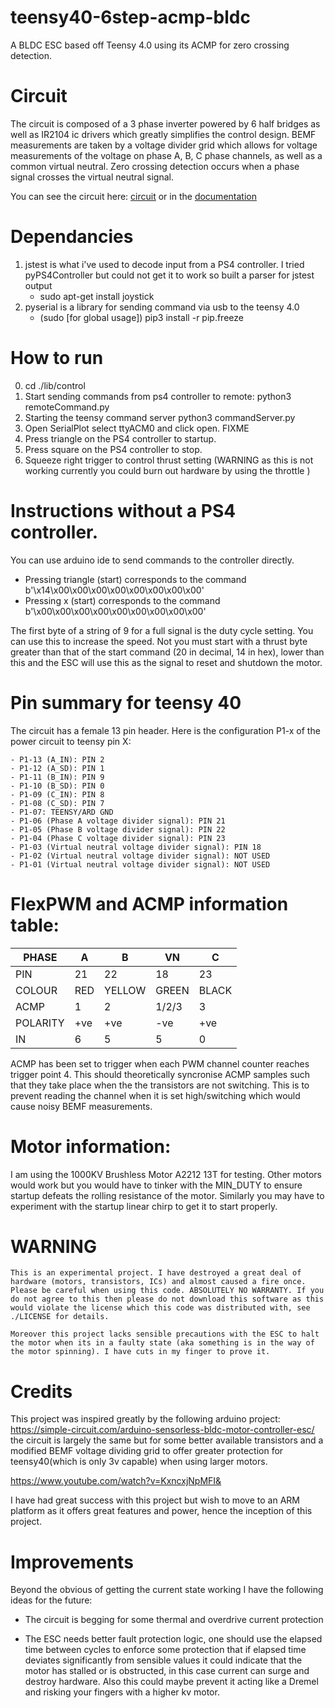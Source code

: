 # teensy40-6step-acmp-bldc
A BLDC ESC based off Teensy 4.0 using its ACMP for zero crossing detection.

# Circuit

The circuit is composed of a 3 phase inverter powered by 6 half bridges as well as IR2104 ic drivers which greatly simplifies the control design. BEMF measurements are taken by a voltage divider grid which allows for voltage measurements of the voltage on phase A, B, C phase channels, as well as a common virtual neutral. Zero crossing detection occurs when a phase signal crosses the virtual neutral signal.

You can see the circuit here: [circuit](./images/circuit.png) or in the [documentation](./notes/README.pdf)

# Dependancies

1. jstest is what i've used to decode input from a PS4 controller. I tried pyPS4Controller but could not get it to work so built a parser for jstest output
	- sudo apt-get install joystick
2. pyserial is a library for sending command via usb to the teensy 4.0
	- (sudo [for global usage]) pip3 install -r pip.freeze 


# How to run

0. cd ./lib/control
1. Start sending commands from ps4 controller to remote: python3 remoteCommand.py
2. Starting the teensy command server python3 commandServer.py
3. Open SerialPlot select ttyACM0 and click open. FIXME
4. Press triangle on the PS4 controller to startup.
5. Press square on the PS4 controller to stop.
6. Squeeze right trigger to control thrust setting (WARNING as this is not working currently you could burn out hardware by using the throttle )

# Instructions without a PS4 controller.

You can use arduino ide to send commands to the controller directly. 

- Pressing triangle (start) corresponds to the command  b'\x14\x00\x00\x00\x00\x00\x00\x00\x00'
- Pressing x (start) corresponds to the command  b'\x00\x00\x00\x00\x00\x00\x00\x00\x00'

The first byte of a string of 9 for a full signal is the duty cycle setting. You can use this to increase the speed. Not you must start
with a thrust byte greater than that of the start command (20 in decimal, 14 in hex), lower than this and the ESC will use this as the signal to reset and shutdown the motor.

# Pin summary for teensy 40

The circuit has a female 13 pin header. Here is the configuration P1-x of the power circuit to teensy pin X:

	- P1-13 (A_IN): PIN 2
	- P1-12 (A_SD): PIN 1
	- P1-11 (B_IN): PIN 9
	- P1-10 (B_SD): PIN 0
	- P1-09 (C_IN): PIN 8
	- P1-08 (C_SD): PIN 7
	- P1-07: TEENSY/ARD GND
	- P1-06 (Phase A voltage divider signal): PIN 21
	- P1-05 (Phase B voltage divider signal): PIN 22
	- P1-04 (Phase C voltage divider signal): PIN 23
	- P1-03 (Virtual neutral voltage divider signal): PIN 18
	- P1-02 (Virtual neutral voltage divider signal): NOT USED
	- P1-01 (Virtual neutral voltage divider signal): NOT USED

# FlexPWM and ACMP information table:

| PHASE       | A   | B      | VN    | C     |
|-------------|-----|--------|-------|-------|
| PIN         | 21  | 22     | 18    | 23    |
| COLOUR      | RED | YELLOW | GREEN | BLACK |
| ACMP        | 1   | 2      | 1/2/3 | 3     |
| POLARITY    | +ve | +ve    | -ve   | +ve   |
| IN          | 6   | 5      | 5     | 0     |

ACMP has been set to trigger when each PWM channel counter reaches trigger point 4. This should theoretically syncronise ACMP samples such that they take place when the the transistors are not switching. This is to prevent reading the channel when it is set high/switching which would cause noisy BEMF measurements. 

# Motor information:

I am using the 1000KV Brushless Motor A2212 13T for testing. Other motors would work but you would have to tinker with the MIN_DUTY to ensure startup defeats the rolling resistance of the motor. Similarly you may have to experiment with the startup linear chirp to get it to start properly.

# WARNING
	This is an experimental project. I have destroyed a great deal of hardware (motors, transistors, ICs) and almost caused a fire once. Please be careful when using this code. ABSOLUTELY NO WARRANTY. If you do not agree to this then please do not download this software as this would violate the license which this code was distributed with, see ./LICENSE for details.

	Moreover this project lacks sensible precautions with the ESC to halt the motor when its in a faulty state (aka something is in the way of the motor spinning). I have cuts in my finger to prove it.

# Credits

This project was inspired greatly by the following arduino project: https://simple-circuit.com/arduino-sensorless-bldc-motor-controller-esc/
the circuit is largely the same but for some better available transistors and a modified BEMF voltage dividing grid to offer greater protection for teensy40(which is only 3v capable) when using larger motors.

https://www.youtube.com/watch?v=KxncxjNpMFI&

I have had great success with this project but wish to move to an ARM platform as it offers great features and power, hence the inception of this project.

# Improvements

Beyond the obvious of getting the current state working I have the following ideas for the future:

- The circuit is begging for some thermal and overdrive current protection 

- The ESC needs better fault protection logic, one should use the elapsed time between cycles to enforce some protection that if elapsed time deviates significantly from sensible values it could indicate that the motor has stalled or is obstructed, in this case current can surge and destroy hardware. Also this could maybe prevent it acting like a Dremel and risking your fingers with a higher kv motor.
